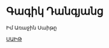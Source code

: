 # Գագիկ Դանգյանց
Իմ Առաջին  Սաիթը

 [ՍԱԻԹ](Gagik-project.github.io/lesson_12/index.html  "Необязательная подсказка")
